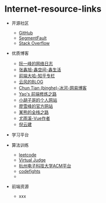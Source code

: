# Internet-resource-links

- 开源社区
	- [GitHub](https://github.com/)
	- [SegmentFault](https://segmentfault.com/)
	- [Stack Overflow](https://stackoverflow.com/)
- 优质博客
	- [阮一峰的网络日志](http://www.ruanyifeng.com/home.html)
	- [张鑫旭-鑫空间-鑫生活](http://www.zhangxinxu.com/)
	- [前端大哈-知乎专栏](https://zhuanlan.zhihu.com/qianduandaha)
	- [云风的BLOG](http://blog.codingnow.com/)
	- [Chun Tian (binghe)-冰河-网易博客](http://tianchunbinghe.blog.163.com/)
	- [Yao's 前端修炼之路](http://tangguangyao.github.io/)
	- [小胡子哥的个人网站](http://www.barretlee.com/)
	- [廖雪峰的官方网站](http://www.liaoxuefeng.com/)
	- [某熊的全栈之路](https://zhuanlan.zhihu.com/wxyyxc1992)
	- [尤雨溪-Vue作者](https://www.zhihu.com/people/evanyou/answers)
	- [倪云建](https://www.zhihu.com/people/neekey/answers)

- 学习平台 
- 算法训练
	- [leetcode](https://leetcode.com/)
	- [Virtual Judge](https://vjudge.net/)
	- [杭州电子科技大学ACM平台](http://acm.hdu.edu.cn/)
	- [codefights](https://codefights.com/)
	- []()
- 前端资源
	- xxx

